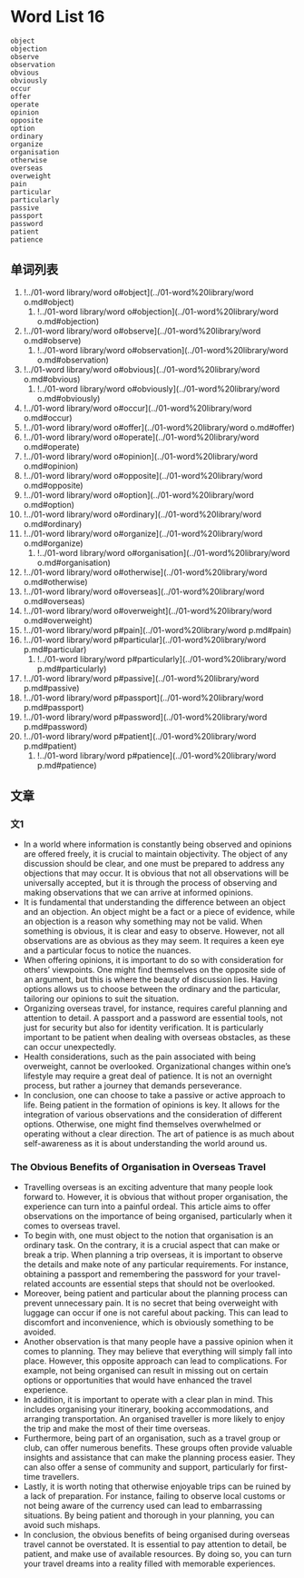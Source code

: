 # Word List 16

	object
	objection
	observe
	observation
	obvious
	obviously
	occur
	offer
	operate
	opinion
	opposite
	option
	ordinary
	organize
	organisation
	otherwise
	overseas
	overweight
	pain
	particular
	particularly
	passive
	passport
	password
	patient
	patience

## 单词列表

1. !../01-word library/word o#object](../01-word%20library/word o.md#object)
	1. !../01-word library/word o#objection](../01-word%20library/word o.md#objection)
2. !../01-word library/word o#observe](../01-word%20library/word o.md#observe)
	1. !../01-word library/word o#observation](../01-word%20library/word o.md#observation)
3. !../01-word library/word o#obvious](../01-word%20library/word o.md#obvious)
	1. !../01-word library/word o#obviously](../01-word%20library/word o.md#obviously)
4. !../01-word library/word o#occur](../01-word%20library/word o.md#occur)
5. !../01-word library/word o#offer](../01-word%20library/word o.md#offer)
6. !../01-word library/word o#operate](../01-word%20library/word o.md#operate)
7. !../01-word library/word o#opinion](../01-word%20library/word o.md#opinion)
8. !../01-word library/word o#opposite](../01-word%20library/word o.md#opposite)
9. !../01-word library/word o#option](../01-word%20library/word o.md#option)
10. !../01-word library/word o#ordinary](../01-word%20library/word o.md#ordinary)
11. !../01-word library/word o#organize](../01-word%20library/word o.md#organize)
	1. !../01-word library/word o#organisation](../01-word%20library/word o.md#organisation)
12. !../01-word library/word o#otherwise](../01-word%20library/word o.md#otherwise)
13. !../01-word library/word o#overseas](../01-word%20library/word o.md#overseas)
14. !../01-word library/word o#overweight](../01-word%20library/word o.md#overweight)
15. !../01-word library/word p#pain](../01-word%20library/word p.md#pain)
16. !../01-word library/word p#particular](../01-word%20library/word p.md#particular)
	1. !../01-word library/word p#particularly](../01-word%20library/word p.md#particularly)
17. !../01-word library/word p#passive](../01-word%20library/word p.md#passive)
18. !../01-word library/word p#passport](../01-word%20library/word p.md#passport)
19. !../01-word library/word p#password](../01-word%20library/word p.md#password)
20. !../01-word library/word p#patient](../01-word%20library/word p.md#patient)
	1. !../01-word library/word p#patience](../01-word%20library/word p.md#patience)

## 文章

### 文1

- In a world where information is constantly being observed and opinions are offered freely, it is crucial to maintain objectivity. The object of any discussion should be clear, and one must be prepared to address any objections that may occur. It is obvious that not all observations will be universally accepted, but it is through the process of observing and making observations that we can arrive at informed opinions.
- It is fundamental that understanding the difference between an object and an objection. An object might be a fact or a piece of evidence, while an objection is a reason why something may not be valid. When something is obvious, it is clear and easy to observe. However, not all observations are as obvious as they may seem. It requires a keen eye and a particular focus to notice the nuances.
- When offering opinions, it is important to do so with consideration for others’ viewpoints. One might find themselves on the opposite side of an argument, but this is where the beauty of discussion lies. Having options allows us to choose between the ordinary and the particular, tailoring our opinions to suit the situation.
- Organizing overseas travel, for instance, requires careful planning and attention to detail. A passport and a password are essential tools, not just for security but also for identity verification. It is particularly important to be patient when dealing with overseas obstacles, as these can occur unexpectedly.
- Health considerations, such as the pain associated with being overweight, cannot be overlooked. Organizational changes within one’s lifestyle may require a great deal of patience. It is not an overnight process, but rather a journey that demands perseverance.
- In conclusion, one can choose to take a passive or active approach to life. Being patient in the formation of opinions is key. It allows for the integration of various observations and the consideration of different options. Otherwise, one might find themselves overwhelmed or operating without a clear direction. The art of patience is as much about self-awareness as it is about understanding the world around us.

### The Obvious Benefits of Organisation in Overseas Travel

- Travelling overseas is an exciting adventure that many people look forward to. However, it is obvious that without proper organisation, the experience can turn into a painful ordeal. This article aims to offer observations on the importance of being organised, particularly when it comes to overseas travel.
- To begin with, one must object to the notion that organisation is an ordinary task. On the contrary, it is a crucial aspect that can make or break a trip. When planning a trip overseas, it is important to observe the details and make note of any particular requirements. For instance, obtaining a passport and remembering the password for your travel-related accounts are essential steps that should not be overlooked.
- Moreover, being patient and particular about the planning process can prevent unnecessary pain. It is no secret that being overweight with luggage can occur if one is not careful about packing. This can lead to discomfort and inconvenience, which is obviously something to be avoided.
- Another observation is that many people have a passive opinion when it comes to planning. They may believe that everything will simply fall into place. However, this opposite approach can lead to complications. For example, not being organised can result in missing out on certain options or opportunities that would have enhanced the travel experience.
- In addition, it is important to operate with a clear plan in mind. This includes organising your itinerary, booking accommodations, and arranging transportation. An organised traveller is more likely to enjoy the trip and make the most of their time overseas.
- Furthermore, being part of an organisation, such as a travel group or club, can offer numerous benefits. These groups often provide valuable insights and assistance that can make the planning process easier. They can also offer a sense of community and support, particularly for first-time travellers.
- Lastly, it is worth noting that otherwise enjoyable trips can be ruined by a lack of preparation. For instance, failing to observe local customs or not being aware of the currency used can lead to embarrassing situations. By being patient and thorough in your planning, you can avoid such mishaps.
- In conclusion, the obvious benefits of being organised during overseas travel cannot be overstated. It is essential to pay attention to detail, be patient, and make use of available resources. By doing so, you can turn your travel dreams into a reality filled with memorable experiences.
